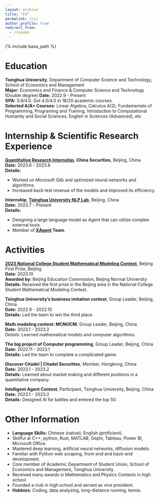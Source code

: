```yaml
---
layout: archive
title: "CV"
permalink: /cv/
author_profile: true
redirect_from:
  - /resume
---
```


{% include base_path %}

# Education

**Tsinghua University**, Department of Computer Science and Technology, School of Economics and Management  
**Major:** Economics and Finance & Computer Science and Technology (Double degree)
**Date:** 2022.9 - Present  
**GPA:** 3.9/4.0. Got 4.0/4.0 in 18/20 academic courses.  
**Selected A/A+ Courses:** Linear Algebra, Calculus A(2), Fundamentals of Programming, Programing and Training, Introduction to Computational Humanity and Social Sciences, English in Sciences (Advanced), etc

# Internship & Scientific Research Experience

**[Quantitative Research Internship](http://lyubh.cn/files/itern@china_securities.pdf)**, **China Securities**, Beijing, China  
**Date:** 2023.6 - 2023.8  
**Details:**  
- Worked on Microsoft Qlib and optimized neural networks and algorithms.
- Increased back test revenue of the models and improved its efficiency.

**Internship**, **[Tsinghua University NLP Lab](https://nlp.csai.tsinghua.edu.cn)**, Beijing, China  
**Date:** 2023.7 - Present  
**Details:**  
- Designing a large language model as Agent that can utilize complex external tools.
- Member of **[XAgent](https://github.com/OpenBMB/XAgent) Team**.

# Activities

**[2023 National College Student Mathematical Modeling Contest](http://lyubh.cn/files/MMC_CN@2023)**, Beijing First Prize, Beijing  
**Date:** 2023.10  
**Awarded by:** Beijing Education Commission, Beijing Normal University  
**Details:** Received the first prize in the Beijing area in the National College Student Mathematical Modeling Contest.

**Tsinghua University’s business imitation contest**, Group Leader, Beijing, China  
**Date:** 2022.9 - 2022.10  
**Details:** Led the team to win the third place.

**Math modeling contest: MCM/ICM**, Group Leader, Beijing, China  
**Date:** 2023.1 - 2023.2  
*Details:* Learned mathematical models and computer algorithms.

**The big project of Computer programming**, Group Leader, Beijing, China  
**Date:** 2022.11 - 2023.1  
**Details:** Led the team to complete a complicated game.

**Discover Citadel | Citadel Securities**, Member, Hongkong, China  
**Date:** 2023.1 - 2023.2  
**Details:** Learned about market making and different positions in a quantitative company.

**Intelligent Agent Contest**, Participant, Tsinghua University, Beijing, China  
**Date:** 2023.1 - 2023.2  
**Details:** Designed AI for battles and entered the top 50.

# Other Information

- **Language Skills:** Chinese (native), English (proficient).
- Skillful at C++, python, Rust, MATLAB, Gephi, Tableau, Power BI, Microsoft Office.
- Mastered deep learning, artificial neural networks, diffusion models.
- Familiar with Python web scraping, front-end and back-end development.
- Core member of Academic Department of Student Union, School of Economics and Management, Tsinghua University.
- Received many awards in Mathematics and Physics Contests in high school.
- Founded a club in high school and served as vice president.
- **Hobbies:** Coding, data analyzing, long-distance running, tennis.
